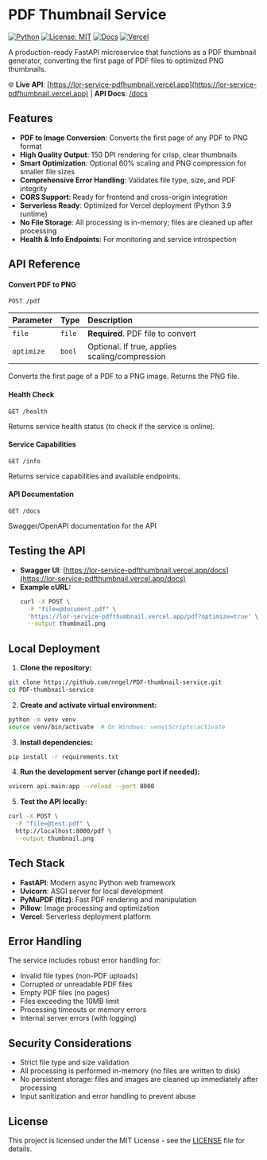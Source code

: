 # PDF Thumbnail Service

[![Python](https://img.shields.io/badge/python-3.9%2B-blue?logo=python)](https://www.python.org/)
[![License: MIT](https://img.shields.io/badge/License-MIT-yellow.svg)](LICENSE)
[![Docs](https://img.shields.io/badge/docs-Swagger-blue?logo=swagger)](https://lor-service-pdfthumbnail.vercel.app/docs)
[![Vercel](https://img.shields.io/badge/deployed%20on-Vercel-black?logo=vercel)](https://lor-service-pdfhumbnail.vercel.app)

A production-ready FastAPI microservice that functions as a PDF thumbnail generator, converting the first page of PDF files to optimized PNG thumbnails.

🌐 **Live API**: [https://lor-service-pdfhumbnail.vercel.app](https://lor-service-pdfhumbnail.vercel.app) | **API Docs**: [/docs](https://lor-service-pdfthumbnail.vercel.app/docs)

## Features
- **PDF to Image Conversion**: Converts the first page of any PDF to PNG format
- **High Quality Output**: 150 DPI rendering for crisp, clear thumbnails
- **Smart Optimization**: Optional 60% scaling and PNG compression for smaller file sizes
- **Comprehensive Error Handling**: Validates file type, size, and PDF integrity
- **CORS Support**: Ready for frontend and cross-origin integration
- **Serverless Ready**: Optimized for Vercel deployment (Python 3.9 runtime)
- **No File Storage**: All processing is in-memory; files are cleaned up after processing
- **Health & Info Endpoints**: For monitoring and service introspection

## API Reference

#### Convert PDF to PNG

```http
POST /pdf
```

| Parameter   | Type     | Description                                      |
| :---------- | :------- | :----------------------------------------------- |
| `file`      | `file`   | **Required**. PDF file to convert                |
| `optimize`  | `bool`   | Optional. If true, applies scaling/compression   |

Converts the first page of a PDF to a PNG image. Returns the PNG file.

#### Health Check

```http
GET /health
```

Returns service health status (to check if the service is online).

#### Service Capabilities

```http
GET /info
```

Returns service capabilities and available endpoints.

#### API Documentation

```http
GET /docs
```

Swagger/OpenAPI documentation for the API

## Testing the API
- **Swagger UI**: [https://lor-service-pdfthumbnail.vercel.app/docs](https://lor-service-pdfthumbnail.vercel.app/docs)
- **Example cURL:**
  ```bash
  curl -X POST \
    -F "file=@document.pdf" \
    'https://lor-service-pdfthumbnail.vercel.app/pdf?optimize=true' \
    --output thumbnail.png
  ```

## Local Deployment

1. **Clone the repository:**
  ```bash
  git clone https://github.com/nngel/PDF-thumbnail-service.git
  cd PDF-thumbnail-service
  ```

2. **Create and activate virtual environment:**
  ```bash
  python -m venv venv
  source venv/bin/activate  # On Windows: venv\Scripts\activate
  ```

3. **Install dependencies:**
  ```bash
  pip install -r requirements.txt
  ```
4. **Run the development server (change port if needed):**
  ```bash
  uvicorn api.main:app --reload --port 8000
  ```

5. **Test the API locally:**
  ```bash
  curl -X POST \
    -F "file=@test.pdf" \
    http://localhost:8000/pdf \
    --output thumbnail.png
  ```

## Tech Stack
- **FastAPI**: Modern async Python web framework
- **Uvicorn**: ASGI server for local development
- **PyMuPDF (fitz)**: Fast PDF rendering and manipulation
- **Pillow**: Image processing and optimization
- **Vercel**: Serverless deployment platform

## Error Handling
The service includes robust error handling for:
- Invalid file types (non-PDF uploads)
- Corrupted or unreadable PDF files
- Empty PDF files (no pages)
- Files exceeding the 10MB limit
- Processing timeouts or memory errors
- Internal server errors (with logging)

## Security Considerations
- Strict file type and size validation
- All processing is performed in-memory (no files are written to disk)
- No persistent storage: files and images are cleaned up immediately after processing
- Input sanitization and error handling to prevent abuse

## License

This project is licensed under the MIT License - see the [LICENSE](LICENSE) file for details.